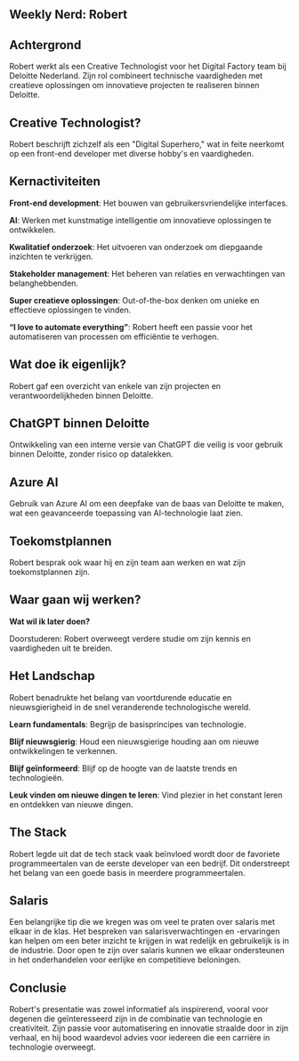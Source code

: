 ## Weekly Nerd: Robert

## Achtergrond
Robert werkt als een Creative Technologist voor het Digital Factory team bij Deloitte Nederland. Zijn rol combineert technische vaardigheden met creatieve oplossingen om innovatieve projecten te realiseren binnen Deloitte.

## Creative Technologist?
Robert beschrijft zichzelf als een "Digital Superhero," wat in feite neerkomt op een front-end developer met diverse hobby's en vaardigheden. 

## Kernactiviteiten
**Front-end development**: Het bouwen van gebruikersvriendelijke interfaces.

**AI**: Werken met kunstmatige intelligentie om innovatieve oplossingen te ontwikkelen.

**Kwalitatief onderzoek**: Het uitvoeren van onderzoek om diepgaande inzichten te verkrijgen.

**Stakeholder management**: Het beheren van relaties en verwachtingen van belanghebbenden.

**Super creatieve oplossingen**: Out-of-the-box denken om unieke en effectieve oplossingen te vinden.

**“I love to automate everything”**: Robert heeft een passie voor het automatiseren van processen om efficiëntie te verhogen.

## Wat doe ik eigenlijk?
<p>Robert gaf een overzicht van enkele van zijn projecten en verantwoordelijkheden binnen Deloitte.</p>

## ChatGPT binnen Deloitte
<p>Ontwikkeling van een interne versie van ChatGPT die veilig is voor gebruik binnen Deloitte, zonder risico op datalekken.</p>

## Azure AI
<p>Gebruik van Azure AI om een deepfake van de baas van Deloitte te maken, wat een geavanceerde toepassing van AI-technologie laat zien.</p>

## Toekomstplannen
<p>Robert besprak ook waar hij en zijn team aan werken en wat zijn toekomstplannen zijn.</p>

## Waar gaan wij werken?
**Wat wil ik later doen?**
<p>Doorstuderen: Robert overweegt verdere studie om zijn kennis en vaardigheden uit te breiden.</p>

## Het Landschap
Robert benadrukte het belang van voortdurende educatie en nieuwsgierigheid in de snel veranderende technologische wereld.

**Learn fundamentals**: Begrijp de basisprincipes van technologie.

**Blijf nieuwsgierig**: Houd een nieuwsgierige houding aan om nieuwe ontwikkelingen te verkennen.

**Blijf geïnformeerd**: Blijf op de hoogte van de laatste trends en technologieën.

**Leuk vinden om nieuwe dingen te leren**: Vind plezier in het constant leren en ontdekken van nieuwe dingen.

## The Stack
Robert legde uit dat de tech stack vaak beïnvloed wordt door de favoriete programmeertalen van de eerste developer van een bedrijf. Dit onderstreept het belang van een goede basis in meerdere programmeertalen.

## Salaris
Een belangrijke tip die we kregen was om veel te praten over salaris met elkaar in de klas. Het bespreken van salarisverwachtingen en -ervaringen kan helpen om een beter inzicht te krijgen in wat redelijk en gebruikelijk is in de industrie. Door open te zijn over salaris kunnen we elkaar ondersteunen in het onderhandelen voor eerlijke en competitieve beloningen.

## Conclusie
Robert's presentatie was zowel informatief als inspirerend, vooral voor degenen die geïnteresseerd zijn in de combinatie van technologie en creativiteit. Zijn passie voor automatisering en innovatie straalde door in zijn verhaal, en hij bood waardevol advies voor iedereen die een carrière in technologie overweegt.
